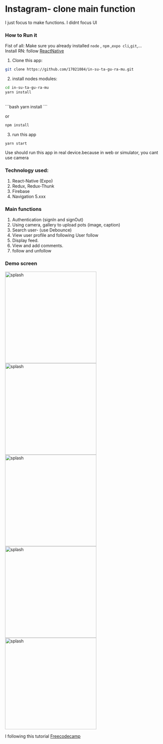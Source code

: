 # Instagram- clone main function

I just focus to make functions. I didnt focus UI

### How to Run it

Fist of all: Make sure you already installed `node` , `npm` ,`expo cli`,`git`,... <br>
Install RN: follow [ReactNative](https://reactnative.dev/docs/environment-setup)

1. Clone this app:

```bash
git clone https://github.com/17021084/in-su-ta-gu-ra-mu.git
```

2. install nodes modules:

```bash
cd in-su-ta-gu-ra-mu
yarn install
```

<br>
```bash
yarn install
```

or

```bash
npm install
```

3. run this app

```base
yarn start
```

Use should run this app in real device.because in web or simulator, you cant use camera

### Technology used:

1. React-Native (Expo)
2. Redux, Redux-Thunk
3. Firebase
4. Navigation 5.xxx

### Main functions

1. Authentication (signIn and signOut)
2. Using camera, gallery to upload pots (image, caption)
3. Search user- (use Debounce)
4. View user profile and following User follow
5. Display feed.
6. View and add comments.
7. follow and unfollow

### Demo screen

<div>
<image 
style = ' height:300px'
title ='splash'
src='./demo-screen/splash.png'
/>
<image 
style = ' height:300px'
title ='splash'
src='./demo-screen/Simulator Screen Shot - iPhone 11 - 2021-02-22 at 09.10.26.png'
/>
<image 
style = ' height:300px'
title ='splash'
src='./demo-screen/Simulator Screen Shot - iPhone 11 - 2021-02-22 at 09.10.41.png'
/>
<image 
style = ' height:300px'
title ='splash'
src='./demo-screen/Simulator Screen Shot - iPhone 11 - 2021-02-22 at 09.11.10.png'
/>
<image 
style = ' height:300px'
title ='splash'
src='./demo-screen/Simulator Screen Shot - iPhone 11 - 2021-02-22 at 09.11.17.png'
/>
</div>

I following this tutorial [Freecodecamp](https://www.youtube.com/watch?v=1hPgQWbWmEk&ab_channel=freeCodeCamp.org)
